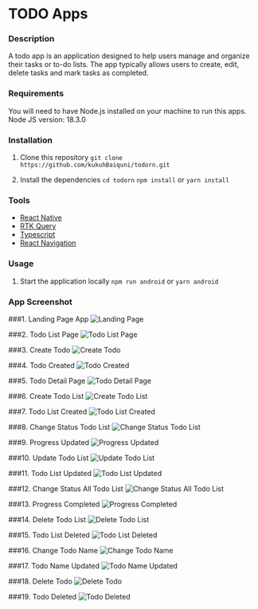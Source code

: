 # TODO Apps

### Description

A todo app is an application designed to help users manage and organize their tasks or to-do lists. The app typically allows users to create, edit, delete tasks and mark tasks as completed.

### Requirements

You will need to have Node.js installed on your machine to run this apps.
Node JS version: 18.3.0

### Installation

1. Clone this repository
   `git clone https://github.com/kukuhBaiquni/todorn.git`

2. Install the dependencies
   `cd todorn`
   `npm install` or `yarn install`

### Tools

- [React Native](https://reactnative.dev/)
- [RTK Query](https://redux-toolkit.js.org/)
- [Typescript](https://www.typescriptlang.org/)
- [React Navigation](https://reactnavigation.org/)

### Usage

1. Start the application locally
   `npm run android` or `yarn android`

### App Screenshot

###1. Landing Page App
![Landing Page](https://i.postimg.cc/jjVVJyV0/Landing-Page-App.jpg)

###2. Todo List Page
![Todo List Page](https://i.postimg.cc/3w2sjW7y/Todo-List-Page.jpg)

###3. Create Todo
![Create Todo](https://i.postimg.cc/k49kT9XT/Create-Todo.jpg)

###4. Todo Created
![Todo Created](https://i.postimg.cc/mg1fD85y/Todo-Created.jpg)

###5. Todo Detail Page
![Todo Detail Page](https://i.postimg.cc/dtxcwz40/Todo-Detail-Page.jpg)

###6. Create Todo List
![Create Todo List](https://i.postimg.cc/3JRHMKj6/Create-Todo-List-1.jpg)

###7. Todo List Created
![Todo List Created](https://i.postimg.cc/dQnKS7Cr/1-Todo-List-Created.jpg)

###8. Change Status Todo List
![Change Status Todo List](https://i.postimg.cc/0yhvdLw4/Change-Status-Todo-List.jpg)

###9. Progress Updated
![Progress Updated](https://i.postimg.cc/cLvZ3srY/Progress-Updated-to-33-3.jpg)

###10. Update Todo List
![Update Todo List](https://i.postimg.cc/65jtT75t/Change-Todo-List.jpg)

###11. Todo List Updated
![Todo List Updated](https://i.postimg.cc/rFFq8GTf/Todo-List-Updated.jpg)

###12. Change Status All Todo List
![Change Status All Todo List](https://i.postimg.cc/y6TV4QMJ/Change-Status-Todo-LIst-3.jpg)

###13. Progress Completed
![Progress Completed](https://i.postimg.cc/63J9wD6Z/Progress-Completed.jpg)

###14. Delete Todo List
![Delete Todo List](https://i.postimg.cc/PJdTvYwr/Delete-Todo-List.jpg)

###15. Todo List Deleted
![Todo List Deleted](https://i.postimg.cc/50BftnjR/Todo-List-Deleted.jpg)

###16. Change Todo Name
![Change Todo Name](https://i.postimg.cc/tgVXKXby/Change-Todo-Name.jpg)

###17. Todo Name Updated
![Todo Name Updated](https://i.postimg.cc/9QkmgDvJ/Todo-Name-Updated.jpg)

###18. Delete Todo
![Delete Todo](https://i.postimg.cc/jS2qhHkD/Delete-Todo.jpg)

###19. Todo Deleted
![Todo Deleted](https://i.postimg.cc/7YmY7sXv/Todo-Deleted.jpg)
